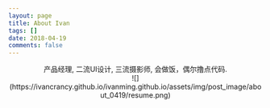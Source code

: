 ```yaml
---
layout: page
title: About Ivan
tags: []
date: 2018-04-19
comments: false
---
```

<center>产品经理, 二流UI设计, 三流摄影师, 会做饭，偶尔撸点代码.<center>
![](https://ivancrancy.github.io/ivanming.github.io/assets/img/post_image/about_0419/resume.png)